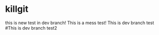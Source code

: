 # killgit
this is new test in dev branch!
This is a mess test!
This is dev branch test
#This is dev branch test2
